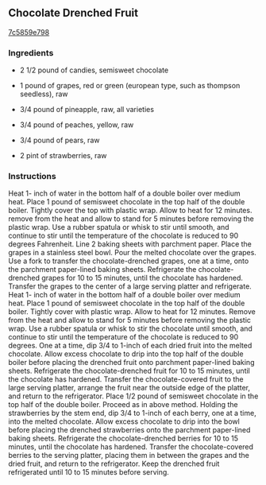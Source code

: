 ## Chocolate Drenched Fruit

[7c5859e798](http://www.foodnetwork.com/recipes/chocolate-drenched-fruit-recipe.html)

### Ingredients

 - 2 1/2 pound of candies, semisweet chocolate

 - 1 pound of grapes, red or green (european type, such as thompson seedless), raw

 - 3/4 pound of pineapple, raw, all varieties

 - 3/4 pound of peaches, yellow, raw

 - 3/4 pound of pears, raw

 - 2 pint of strawberries, raw

### Instructions

Heat 1- inch of water in the bottom half of a double boiler over medium heat. Place 1 pound of semisweet chocolate in the top half of the double boiler. Tightly cover the top with plastic wrap. Allow to heat for 12 minutes. remove from the heat and allow to stand for 5 minutes before removing the plastic wrap. Use a rubber spatula or whisk to stir until smooth, and continue to stir until the temperature of the chocolate is reduced to 90 degrees Fahrenheit. Line 2 baking sheets with parchment paper. Place the grapes in a stainless steel bowl. Pour the melted chocolate over the grapes. Use a fork to transfer the chocolate-drenched grapes, one at a time, onto the parchment paper-lined baking sheets. Refrigerate the chocolate-drenched grapes for 10 to 15 minutes, until the chocolate has hardened. Transfer the grapes to the center of a large serving platter and refrigerate. Heat 1- inch of water in the bottom half of a double boiler over medium heat. Place 1 pound of semisweet chocolate in the top half of the double boiler. Tightly cover with plastic wrap. Allow to heat for 12 minutes. Remove from the heat and allow to stand for 5 minutes before removing the plastic wrap. Use a rubber spatula or whisk to stir the chocolate until smooth, and continue to stir until the temperature of the chocolate is reduced to 90 degrees. One at a time, dip 3/4 to 1-inch of each dried fruit into the melted chocolate. Allow excess chocolate to drip into the top half of the double boiler before placing the drenched fruit onto parchment paper-lined baking sheets. Refrigerate the chocolate-drenched fruit for 10 to 15 minutes, until the chocolate has hardened. Transfer the chocolate-covered fruit to the large serving platter, arrange the fruit near the outside edge of the platter, and return to the refrigerator. Place 1/2 pound of semisweet chocolate in the top half of the double boiler. Proceed as in above method. Holding the strawberries by the stem end, dip 3/4 to 1-inch of each berry, one at a time, into the melted chocolate. Allow excess chocolate to drip into the bowl before placing the drenched strawberries onto the parchment paper-lined baking sheets. Refrigerate the chocolate-drenched berries for 10 to 15 minutes, until the chocolate has hardened. Transfer the chocolate-covered berries to the serving platter, placing them in between the grapes and the dried fruit, and return to the refrigerator. Keep the drenched fruit refrigerated until 10 to 15 minutes before serving.